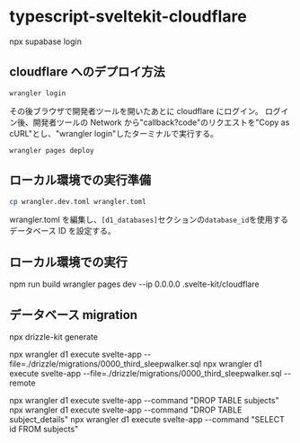 # typescript-sveltekit-cloudflare

npx supabase login

## cloudflare へのデプロイ方法

```
wrangler login
```

その後ブラウザで開発者ツールを開いたあとに cloudflare にログイン。
ログイン後、開発者ツールの Network から"callback?code"のリクエストを"Copy as cURL"とし、"wrangler login"したターミナルで実行する。

```
wrangler pages deploy
```

## ローカル環境での実行準備

```bash
cp wrangler.dev.toml wrangler.toml
```

wrangler.toml を編集し、`[d1_databases]`セクションの`database_id`を使用するデータベース ID を設定する。

## ローカル環境での実行

npm run build
wrangler pages dev --ip 0.0.0.0 .svelte-kit/cloudflare

## データベース migration

npx drizzle-kit generate

npx wrangler d1 execute svelte-app --file=./drizzle/migrations/0000_third_sleepwalker.sql
npx wrangler d1 execute svelte-app --file=./drizzle/migrations/0000_third_sleepwalker.sql --remote

npx wrangler d1 execute svelte-app --command "DROP TABLE subjects"
npx wrangler d1 execute svelte-app --command "DROP TABLE subject_details"
npx wrangler d1 execute svelte-app --command "SELECT id FROM subjects"
